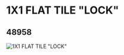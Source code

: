 # 1X1 FLAT TILE "LOCK"
## 48958
![1X1 FLAT TILE "LOCK"](https://lc-www-live-s.legocdn.com/media/bricks/5/2/4225289.jpg)